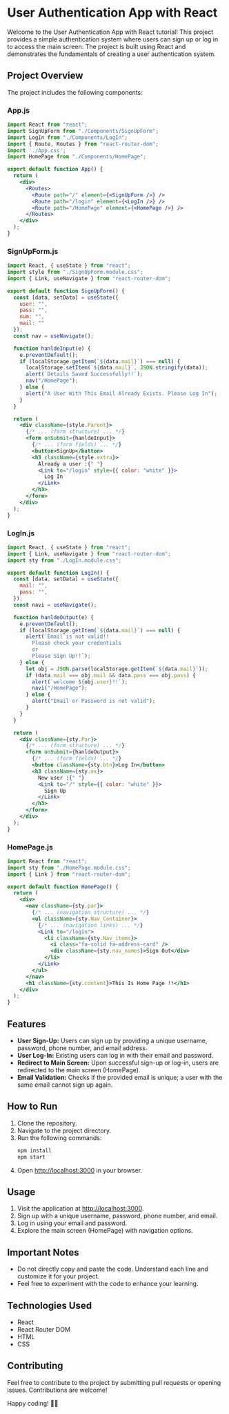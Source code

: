 # User Authentication App with React

Welcome to the User Authentication App with React tutorial! This project provides a simple authentication system where users can sign up or log in to access the main screen. The project is built using React and demonstrates the fundamentals of creating a user authentication system.

## Project Overview

The project includes the following components:

### App.js

```jsx
import React from "react";
import SignUpForm from "./Components/SignUpForm";
import LogIn from "./Components/LogIn";
import { Route, Routes } from "react-router-dom";
import './App.css';
import HomePage from "./Components/HomePage";

export default function App() {
  return (
    <div>
      <Routes>
        <Route path="/" element={<SignUpForm />} />
        <Route path="/login" element={<LogIn />} />
        <Route path="/HomePage" element={<HomePage />} />
      </Routes>
    </div>
  );
}
```

### SignUpForm.js

```jsx
import React, { useState } from "react";
import style from "./SignUpForm.module.css";
import { Link, useNavigate } from "react-router-dom";

export default function SignUpForm() {
  const [data, setData] = useState({
    user: "",
    pass: "",
    num: "",
    mail: ""
  });
  const nav = useNavigate();

  function hanldeInput(e) {
    e.preventDefault();
    if (localStorage.getItem(`${data.mail}`) === null) {
      localStorage.setItem(`${data.mail}`, JSON.stringify(data));
      alert(`Details Saved Successfully!!`);
      nav("/HomePage");
    } else {
      alert("A User With This Email Already Exists. Please Log In");
    }
  }

  return (
    <div className={style.Parent}>
      {/* ... (form structure) ... */}
      <form onSubmit={hanldeInput}>
        {/* ... (form fields) ... */}
        <button>SignUp</button>
        <h3 className={style.extra}>
          Already a user :{" "}
          <Link to="/login" style={{ color: "white" }}>
            Log In
          </Link>
        </h3>
      </form>
    </div>
  );
}
```

### LogIn.js

```jsx
import React, { useState } from "react";
import { Link, useNavigate } from "react-router-dom";
import sty from "./LogIn.module.css";

export default function LogIn() {
  const [data, setData] = useState({
    mail: "",
    pass: "",
  });
  const navi = useNavigate();

  function hanldeOutput(e) {
    e.preventDefault();
    if (localStorage.getItem(`${data.mail}`) === null) {
      alert(`Email is not valid!!
        Please check your credentials
        or
        Please Sign Up!!`);
    } else {
      let obj = JSON.parse(localStorage.getItem(`${data.mail}`));
      if (data.mail === obj.mail && data.pass === obj.pass) {
        alert(`welcome ${obj.user}!!`);
        navi("/HomePage");
      } else {
        alert("Email or Password is not valid");
      }
    }
  }

  return (
    <div className={sty.Par}>
      {/* ... (form structure) ... */}
      <form onSubmit={hanldeOutput}>
        {/* ... (form fields) ... */}
        <button className={sty.btn}>Log In</button>
        <h3 className={sty.ex}>
          New user :{" "}
          <Link to="/" style={{ color: "white" }}>
            Sign Up
          </Link>
        </h3>
      </form>
    </div>
  );
}
```

### HomePage.js

```jsx
import React from "react";
import sty from "./HomePage.module.css";
import { Link } from "react-router-dom";

export default function HomePage() {
  return (
    <div>
      <nav className={sty.par}>
        {/* ... (navigation structure) ... */}
        <ul className={sty.Nav_Container}>
          {/* ... (navigation links) ... */}
          <Link to="/login">
            <li className={sty.Nav_items}>
              <i class="fa-solid fa-address-card" />
              <div className={sty.nav_names}>Sign Out</div>
            </li>
          </Link>
        </ul>
      </nav>
      <h1 className={sty.content}>This Is Home Page !!</h1>
    </div>
  );
}
```

## Features

- **User Sign-Up:** Users can sign up by providing a unique username, password, phone number, and email address.
- **User Log-In:** Existing users can log in with their email and password.
- **Redirect to Main Screen:** Upon successful sign-up or log-in, users are redirected to the main screen (HomePage).
- **Email Validation:** Checks if the provided email is unique; a user with the same email cannot sign up again.

## How to Run

1. Clone the repository.
2. Navigate to the project directory.
3. Run the following commands:
   ```bash
   npm install
   npm start
   ```
4. Open [http://localhost:3000](http://localhost:3000) in your browser.

## Usage

1. Visit the application at [http://localhost:3000](http://localhost:3000).
2. Sign up with a unique username, password, phone number, and email.
3. Log in using your email and password.
4. Explore the main screen (HomePage) with navigation options.

## Important Notes

- Do not directly copy and paste the code. Understand each line and customize it for your project.
- Feel free to experiment with the code to enhance your learning.

## Technologies Used

- React
- React Router DOM
- HTML
- CSS

## Contributing

Feel free to contribute to the project by submitting pull requests or opening issues. Contributions are welcome!

Happy coding! 🚀✨


